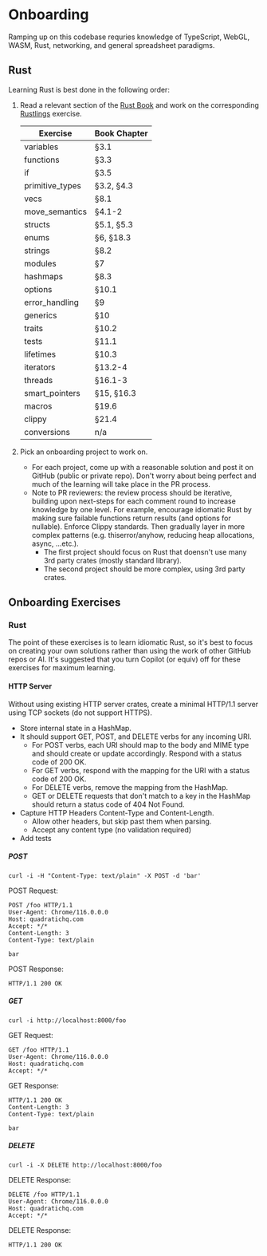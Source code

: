 # Onboarding

Ramping up on this codebase requries knowledge of TypeScript, WebGL, WASM, Rust, networking, and general spreadsheet paradigms.

## Rust

Learning Rust is best done in the following order:

1. Read a relevant section of the [Rust Book](https://doc.rust-lang.org/book/) and work on the corresponding [Rustlings](https://github.com/rust-lang/rustlings) exercise.

    | Exercise        | Book Chapter |
    | --------------- | ------------ |
    | variables       | §3.1         |
    | functions       | §3.3         |
    | if              | §3.5         |
    | primitive_types | §3.2, §4.3   |
    | vecs            | §8.1         |
    | move_semantics  | §4.1-2       |
    | structs         | §5.1, §5.3   |
    | enums           | §6, §18.3    |
    | strings         | §8.2         |
    | modules         | §7           |
    | hashmaps        | §8.3         |
    | options         | §10.1        |
    | error_handling  | §9           |
    | generics        | §10          |
    | traits          | §10.2        |
    | tests           | §11.1        |
    | lifetimes       | §10.3        |
    | iterators       | §13.2-4      |
    | threads         | §16.1-3      |
    | smart_pointers  | §15, §16.3   |
    | macros          | §19.6        |
    | clippy          | §21.4        |
    | conversions     | n/a          |

2. Pick an onboarding project to work on.  
   * For each project, come up with a reasonable solution and post it on GitHub (public or private repo).  Don't worry about being perfect and much of the learning will take place in the PR process.  
   * Note to PR reviewers:  the review process should be iterative, building upon next-steps for each comment round to increase knowledge by one level.  For example, encourage idiomatic Rust by making sure failable functions return results (and options for nullable).  Enforce Clippy standards.  Then gradually layer in more complex patterns (e.g. thiserror/anyhow, reducing heap allocations, async, ...etc.).
      * The first project should focus on Rust that doensn't use many 3rd party crates (mostly standard library).
      * The second project should be more complex, using 3rd party crates.
   
## Onboarding Exercises

### Rust

The point of these exercises is to learn idiomatic Rust, so it's best to focus on creating your own solutions rather than using the work of other GitHub repos or AI.  It's suggested that you turn Copilot (or equiv) off for these exercises for maximum learning.

#### HTTP Server

Without using existing HTTP server crates, create a minimal HTTP/1.1 server using TCP sockets (do not support HTTPS).

* Store internal state in a HashMap.
* It should support GET, POST, and DELETE verbs for any incoming URI.
  * For POST verbs, each URI should map to the body and MIME type and should create or update accordingly.  Respond with a status code of 200 OK.
  * For GET verbs, respond with the mapping for the URI with a status code of 200 OK.
  * For DELETE verbs, remove the mapping from the HashMap.
  * GET or DELETE requests that don't match to a key in the HashMap should return a status code of 404 Not Found.
* Capture HTTP Headers Content-Type and Content-Length.
  * Allow other headers, but skip past them when parsing.
  * Accept any content type (no validation required)
* Add tests

##### POST

```shell
curl -i -H "Content-Type: text/plain" -X POST -d 'bar' 
```

POST Request:

```shell
POST /foo HTTP/1.1
User-Agent: Chrome/116.0.0.0
Host: quadratichq.com
Accept: */*
Content-Length: 3
Content-Type: text/plain

bar
```

POST Response:

```shell
HTTP/1.1 200 OK

```

##### GET

```shell
curl -i http://localhost:8000/foo
```

GET Request:

```shell
GET /foo HTTP/1.1
User-Agent: Chrome/116.0.0.0
Host: quadratichq.com
Accept: */*

```

GET Response:

```shell
HTTP/1.1 200 OK
Content-Length: 3
Content-Type: text/plain

bar

```

##### DELETE

```shell
curl -i -X DELETE http://localhost:8000/foo
```

DELETE Response:

```shell
DELETE /foo HTTP/1.1
User-Agent: Chrome/116.0.0.0
Host: quadratichq.com
Accept: */*

```

DELETE Response:

```shell
HTTP/1.1 200 OK

```